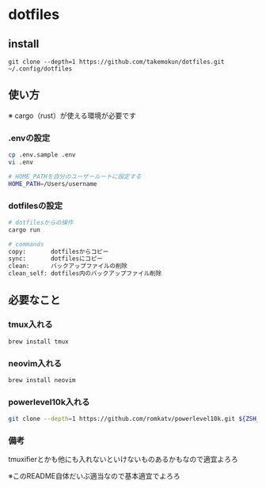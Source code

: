 # dotfiles

## install

```
git clone --depth=1 https://github.com/takemokun/dotfiles.git ~/.config/dotfiles
```

## 使い方

※ cargo（rust）が使える環境が必要です

### .envの設定
```zsh
cp .env.sample .env
vi .env

# HOME_PATHを自分のユーザールートに設定する
HOME_PATH=/Users/username
```

### dotfilesの設定

```zsh
# dotfilesからの操作
cargo run

# commands
copy:       dotfilesからコピー
sync:       dotfilesにコピー
clean:      バックアップファイルの削除 
clean_self: dotfiles内のバックアップファイル削除
```

## 必要なこと
### tmux入れる
```zsh
brew install tmux
```

### neovim入れる
```zsh
brew install neovim
```


### powerlevel10k入れる
```zsh
git clone --depth=1 https://github.com/romkatv/powerlevel10k.git ${ZSH_CUSTOM:-$HOME/.oh-my-zsh/custom}/themes/powerlevel10k
```

### 備考
tmuxifierとかも他にも入れないといけないものあるかもなので適宜よろろ

※このREADME自体だいぶ適当なので基本適宜でよろろ
